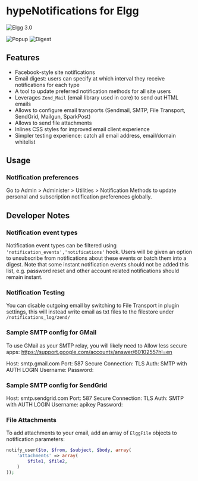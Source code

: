 # hypeNotifications for Elgg

![Elgg 3.0](https://img.shields.io/badge/Elgg-3.0-orange.svg?style=flat-square)

![Popup](https://raw.github.com/hypeJunction/hypeNotifications/master/screenshots/popup.png "Popup")
![Digest](https://raw.github.com/hypeJunction/hypeNotifications/master/screenshots/digest.png "Email Digest")

## Features

 * Facebook-style site notifications
 * Email digest: users can specify at which interval they receive notifications for each type
 * A tool to update preferred notification methods for all site users
 * Leverages `Zend_Mail` (email library used in core) to send out HTML emails
 * Allows to configure email transports (Sendmail, SMTP, File Transport, SendGrid, Mailgun, SparkPost)
 * Allows to send file attachments
 * Inlines CSS styles for improved email client experience
 * Simpler testing experience: catch all email address, email/domain whitelist

## Usage

### Notification preferences

Go to Admin > Administer > Utilities > Notification Methods to update personal
and subscription notification preferences globally.


## Developer Notes

### Notification event types

Notification event types can be filtered using ``'notification_events','notifications'`` hook.
Users will be given an option to unsubscribe from notifications about these events or batch them into a digest.
Note that some instant notification events should not be added this list, e.g. password reset and other
account related notifications should remain instant.

### Notification Testing

You can disable outgoing email by switching to File Transport in plugin settings,
this will instead write email as txt files to the filestore under `/notifications_log/zend/`

### Sample SMTP config for GMail

To use GMail as your SMTP relay, you will likely need to Allow less secure apps:
https://support.google.com/accounts/answer/6010255?hl=en

Host: smtp.gmail.com
Port: 587
Secure Connection: TLS
Auth: SMTP with AUTH LOGIN
Username: <your gmail email>
Password: <your gmail password>

### Sample SMTP config for SendGrid

Host: smtp.sendgrid.com
Port: 587
Secure Connection: TLS
Auth: SMTP with AUTH LOGIN
Username: apikey
Password: <your api key>


### File Attachments

To add attachments to your email, add an array of `ElggFile` objects to notification parameters:

```php
notify_user($to, $from, $subject, $body, array(
	'attachments' => array(
		$file1, $file2,
	)
));
```
